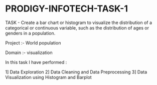 # PRODIGY-INFOTECH-TASK-1 
TASK - Create a bar chart or histogram to visualize the distribution of a categorical or continuous variable, such as the distribution of ages or genders in a population.

Project :- World population

Domain :- visualization

In this task I have performed :

1] Data Exploration
2] Data Cleaning and Data Preprocessing
3] Data Visualization using Histogram and Barplot 
